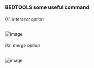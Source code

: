 ### BEDTOOLS some useful command
###### 01. intersect option
![image](https://github.com/Crazzy-Rabbit/Script-in-Bio/assets/111029483/751d6863-f803-4384-98e5-8450453f1be8)

###### 02. merge option
![image](https://github.com/Crazzy-Rabbit/Script-in-Bio/assets/111029483/a8cb4ca8-0654-452b-84af-8fc502d118fd)
